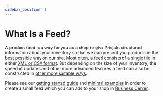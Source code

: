 ```yaml
---
sidebar_position: 1
---
```

# What Is a Feed?

A product feed is a way for you as a shop to give Prisjakt structured information about your inventory so that we can present you products in the best possible way on our site. Most often, a feed consists of a [single file](/types-of-feeds/pull/feed.md) in either [XML or CSV format](/types-of-feeds/pull/file-formats/index.md). But depending on the size of your inventory, the speed of updates and other more advanced features a feed can also be constructed in [other more suitable ways](/types-of-feeds/index.md).

Please see our [getting started guide](./getting-started.md) and [minimal examples](/examples/offer/minimal.mdx) in order to create a small feed which you can add to your shop in [Business Center](https://support.prisjakt.nu/sv/collections/3088260-prisjakt-business-center).
